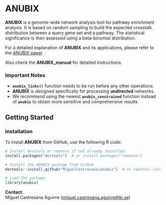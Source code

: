 # **ANUBIX**

**ANUBIX** is a genome-wide network analysis tool for pathway enrichment analysis. It is based on random sampling to build the expected crosstalk distribution between a query gene set and a pathway. The statistical significance is then assessed using a beta-binomial distribution.

For a detailed explanation of **ANUBIX** and its applications, please refer to the [ANUBIX paper](https://pubmed.ncbi.nlm.nih.gov/32788619/) .

Also check the **ANUBIX_manual** for detailed instructions.

### **Important Notes**
- **`anubix_links()`** function needs to be run before any other operations.
- **ANUBIX** is designed specifically for processing **undirected** networks.
- We recommend using the newest **`anubix_constrained`** function instead of **`anubix`** to obtain more sensitive and comprehensive results.

## **Getting Started**

### **Installation**

To install **ANUBIX** from GitHub, use the following R code:

```r
# Install devtools or remotes if not already installed
install.packages("devtools")  # or install.packages("remotes")

# Install the ANUBIX package from GitHub
devtools::install_github("MiguelCastresana/anubix")  # or remotes::install_github("MiguelCastresana/anubix")

# Load the package
library(anubix)
```
**Contact**:  
Miguel Castresana Aguirre ([miguel.castresana.aguirre@ki.se](mailto:miguel.castresana.aguirre@ki.se))
